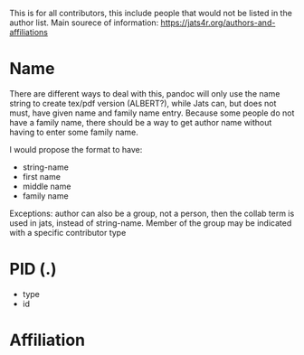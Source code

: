 This is for all contributors, this include people that would not be listed in the author list.
Main sourece of information: https://jats4r.org/authors-and-affiliations

# Name

There are different ways to deal with this, pandoc will only use the name string to create tex/pdf version (ALBERT?), while Jats can, but does not must, have given name and family name entry.
Because some people do not have a family name, there should be a way to get author name without having to enter some family name.

I would propose the format to have:
- string-name
- first name
- middle name
- family name

Exceptions: author can also be a group, not a person, then the collab term is used in jats, instead of string-name. Member of the group may be indicated with a specific contributor type

# PID (<contrib-id>.)

- type
- id

# Affiliation
